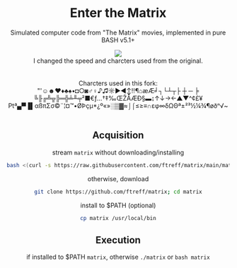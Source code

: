 <div align="center">
<h1>Enter the Matrix</h1>
<p>Simulated computer code from "The Matrix" movies, implemented in pure BASH v5.1+</p>
<img src="https://github.com/user-attachments/assets/122e3c29-a906-40c1-8290-d3916ab6b173">
<br>
I changed the speed and charcters used from the original.
<br><br><br>
Charcters used in this fork:
<br>
"'☺☻♥♦♣♠•◘○◙♂♀♪♫☼►◄↕‼¶⌂æÆ╛┐└┴┬├ ┼ ─ ╞ ╚╟╔╩╦╠═╬╧╨╤²■€ƒ…†‡‰ŒŽÅÆÐ§▬↨↑↓→←▲▼^¢£¥₧ª▄▀▐▌αßπΣσ©¨¦¤™•ØÞçµ*¿º«»░▒▓≈⌡⌠≤≥≡∩εφ∞δΩΘª±²³½¼¾¶øðⁿ√~
<br><br>

  
## Acquisition
stream `matrix` without downloading/installing
```bash
bash <(curl -s https://raw.githubusercontent.com/ftreff/matrix/main/matrix)
```

otherwise, download
```bash
git clone https://github.com/ftreff/matrix; cd matrix
```

install to $PATH (optional)
```bash
cp matrix /usr/local/bin
```

## Execution
if installed to $PATH `matrix`, otherwise `./matrix` or `bash matrix`

